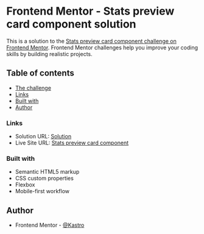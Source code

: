 # Frontend Mentor - Stats preview card component solution

This is a solution to the [Stats preview card component challenge on Frontend Mentor](https://www.frontendmentor.io/challenges/stats-preview-card-component-8JqbgoU62). Frontend Mentor challenges help you improve your coding skills by building realistic projects.

## Table of contents

-   [The challenge](#the-challenge)
-   [Links](#links)
-   [Built with](#built-with)
-   [Author](#author)

### Links

-   Solution URL: [Solution](https://www.frontendmentor.io/solutions/stats-preview-card-component-ULvb8us6v)
-   Live Site URL: [Stats preview card component](https://k4astro.github.io/Stats-preview-card-component/)

### Built with

-   Semantic HTML5 markup
-   CSS custom properties
-   Flexbox
-   Mobile-first workflow

## Author

-   Frontend Mentor - [@Kastro](https://www.frontendmentor.io/profile/K4astro)
